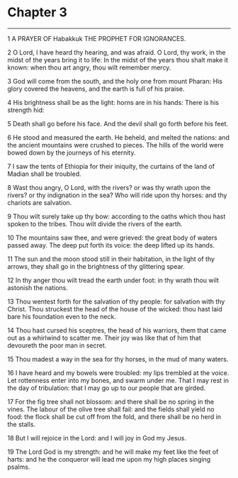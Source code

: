 # Chapter 3

***

1 A PRAYER OF Habakkuk THE PROPHET FOR IGNORANCES.

2 O Lord, I have heard thy hearing, and was afraid. O Lord, thy work, in the midst of the years bring it to life: In the midst of the years thou shalt make it known: when thou art angry, thou wilt remember mercy.

3 God will come from the south, and the holy one from mount Pharan: His glory covered the heavens, and the earth is full of his praise.

4 His brightness shall be as the light: horns are in his hands: There is his strength hid:

5 Death shall go before his face. And the devil shall go forth before his feet.

6 He stood and measured the earth. He beheld, and melted the nations: and the ancient mountains were crushed to pieces. The hills of the world were bowed down by the journeys of his eternity.

7 I saw the tents of Ethiopia for their iniquity, the curtains of the land of Madian shall be troubled.

8 Wast thou angry, O Lord, with the rivers? or was thy wrath upon the rivers? or thy indignation in the sea? Who will ride upon thy horses: and thy chariots are salvation.

9 Thou wilt surely take up thy bow: according to the oaths which thou hast spoken to the tribes. Thou wilt divide the rivers of the earth.

10 The mountains saw thee, and were grieved: the great body of waters passed away. The deep put forth its voice: the deep lifted up its hands.

11 The sun and the moon stood still in their habitation, in the light of thy arrows, they shall go in the brightness of thy glittering spear.

12 In thy anger thou wilt tread the earth under foot: in thy wrath thou wilt astonish the nations.

13 Thou wentest forth for the salvation of thy people: for salvation with thy Christ. Thou struckest the head of the house of the wicked: thou hast laid bare his foundation even to the neck.

14 Thou hast cursed his sceptres, the head of his warriors, them that came out as a whirlwind to scatter me. Their joy was like that of him that devoureth the poor man in secret.

15 Thou madest a way in the sea for thy horses, in the mud of many waters.

16 I have heard and my bowels were troubled: my lips trembled at the voice. Let rottenness enter into my bones, and swarm under me. That I may rest in the day of tribulation: that I may go up to our people that are girded.

17 For the fig tree shall not blossom: and there shall be no spring in the vines. The labour of the olive tree shall fail: and the fields shall yield no food: the flock shall be cut off from the fold, and there shall be no herd in the stalls.

18 But I will rejoice in the Lord: and I will joy in God my Jesus.

19 The Lord God is my strength: and he will make my feet like the feet of harts: and he the conqueror will lead me upon my high places singing psalms.

